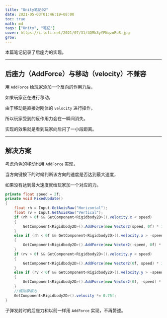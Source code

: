 ```yaml
---
title: "Unity笔记02"
date: 2021-05-03T01:46:19+08:00
toc: true
math: md
tags: ["Unity", "笔记"]
cover: https://i.loli.net/2021/07/31/4QMk3yYFNqzoRu8.jpg
grow: 
---
```


本篇笔记记录了后座力的实现。

---

## 后座力（AddForce）与移动（velocity）不兼容

用 ```AddForce``` 给玩家添加一个反向的作用力后，

如果玩家正在进行移动，

由于移动是直接对刚体的 ```velocity``` 进行操作，

所以玩家受到的反作用力会在一瞬间消失。

实现的效果就是看到玩家向后闪了一小段距离。

---

## 解决方案

考虑角色的移动也用 ```AddForce``` 实现，

当方向键按下的时候判断该方向的速度是否达到最大速度，

如果没有达到最大速度就给玩家加一个对应的力。

```cs
private float speed = 2f;
private void FixedUpdate()
{
    float rh = Input.GetAxisRaw("Horizontal");
    float rv = Input.GetAxisRaw("Vertical");
    if (rh > 0f && GetComponent<Rigidbody2D>().velocity.x < speed)
    {
        GetComponent<Rigidbody2D>().AddForce(new Vector2(speed, 0f) * 10f);
    }
    else if (rh < 0f && GetComponent<Rigidbody2D>().velocity.x > -speed)
    {
        GetComponent<Rigidbody2D>().AddForce(new Vector2(-speed, 0f) * 10f);
    }
    if (rv > 0f && GetComponent<Rigidbody2D>().velocity.y < speed)
    {
        GetComponent<Rigidbody2D>().AddForce(new Vector2(0f, speed) * 10f);
    }
    else if (rv < 0f && GetComponent<Rigidbody2D>().velocity.y > -speed)
    {
        GetComponent<Rigidbody2D>().AddForce(new Vector2(0f, -speed) * 10f);
    }
    //模拟摩擦力
    GetComponent<Rigidbody2D>().velocity *= 0.75f;
}
```

子弹发射时的后座力和以前一样用 ```AddForce``` 实现，不再赘述。